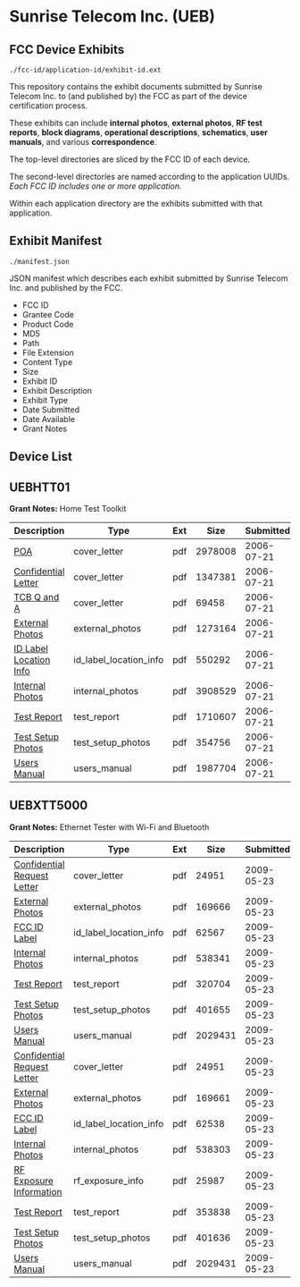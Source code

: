 # Sunrise Telecom Inc. (UEB)
## FCC Device Exhibits

```
./fcc-id/application-id/exhibit-id.ext
```

This repository contains the exhibit documents submitted by Sunrise Telecom Inc. to (and published by) the FCC as part of the device certification process.

These exhibits can include **internal photos**, **external photos**, **RF test reports**, **block diagrams**, **operational descriptions**, **schematics**, **user manuals**, and various **correspondence**.

The top-level directories are sliced by the FCC ID of each device.

The second-level directories are named according to the application UUIDs. *Each FCC ID includes one or more application.*

Within each application directory are the exhibits submitted with that application. 

## Exhibit Manifest

```
./manifest.json
```

JSON manifest which describes each exhibit submitted by Sunrise Telecom Inc. and published by the FCC.

- FCC ID
- Grantee Code
- Product Code
- MD5
- Path
- File Extension
- Content Type
- Size
- Exhibit ID
- Exhibit Description
- Exhibit Type
- Date Submitted
- Date Available
- Grant Notes

## Device List
## UEBHTT01
**Grant Notes:** Home Test Toolkit

| Description | Type | Ext | Size | Submitted | Available |
| ----------- | ---- | --- | ---- | --------- | --------- |
| [POA](UEBHTT01/ad735bdf7e7ff99bbc1066c75f1aa3a2/684963.pdf) | cover_letter | pdf | 2978008 | 2006-07-21 | 2006-07-21 |
| [Confidential Letter](UEBHTT01/ad735bdf7e7ff99bbc1066c75f1aa3a2/684964.pdf) | cover_letter | pdf | 1347381 | 2006-07-21 | 2006-07-21 |
| [TCB Q and A](UEBHTT01/ad735bdf7e7ff99bbc1066c75f1aa3a2/684965.pdf) | cover_letter | pdf | 69458 | 2006-07-21 | 2006-07-21 |
| [External Photos](UEBHTT01/ad735bdf7e7ff99bbc1066c75f1aa3a2/684951.pdf) | external_photos | pdf | 1273164 | 2006-07-21 | 2006-07-21 |
| [ID Label Location Info](UEBHTT01/ad735bdf7e7ff99bbc1066c75f1aa3a2/684952.pdf) | id_label_location_info | pdf | 550292 | 2006-07-21 | 2006-07-21 |
| [Internal Photos](UEBHTT01/ad735bdf7e7ff99bbc1066c75f1aa3a2/684953.pdf) | internal_photos | pdf | 3908529 | 2006-07-21 | 2006-07-21 |
| [Test Report](UEBHTT01/ad735bdf7e7ff99bbc1066c75f1aa3a2/684960.pdf) | test_report | pdf | 1710607 | 2006-07-21 | 2006-07-21 |
| [Test Setup Photos](UEBHTT01/ad735bdf7e7ff99bbc1066c75f1aa3a2/684961.pdf) | test_setup_photos | pdf | 354756 | 2006-07-21 | 2006-07-21 |
| [Users Manual](UEBHTT01/ad735bdf7e7ff99bbc1066c75f1aa3a2/684962.pdf) | users_manual | pdf | 1987704 | 2006-07-21 | 2006-07-21 |
## UEBXTT5000
**Grant Notes:** Ethernet Tester with Wi-Fi and Bluetooth

| Description | Type | Ext | Size | Submitted | Available |
| ----------- | ---- | --- | ---- | --------- | --------- |
| [Confidential Request Letter](UEBXTT5000/7ad29b37c63c8a195744072c4f919573/1114754.pdf) | cover_letter | pdf | 24951 | 2009-05-23 | 2009-05-23 |
| [External Photos](UEBXTT5000/7ad29b37c63c8a195744072c4f919573/1114755.pdf) | external_photos | pdf | 169666 | 2009-05-23 | 2009-05-23 |
| [FCC ID Label](UEBXTT5000/7ad29b37c63c8a195744072c4f919573/1114756.pdf) | id_label_location_info | pdf | 62567 | 2009-05-23 | 2009-05-23 |
| [Internal Photos](UEBXTT5000/7ad29b37c63c8a195744072c4f919573/1114757.pdf) | internal_photos | pdf | 538341 | 2009-05-23 | 2009-05-23 |
| [Test Report](UEBXTT5000/7ad29b37c63c8a195744072c4f919573/1114760.pdf) | test_report | pdf | 320704 | 2009-05-23 | 2009-05-23 |
| [Test Setup Photos](UEBXTT5000/7ad29b37c63c8a195744072c4f919573/1114761.pdf) | test_setup_photos | pdf | 401655 | 2009-05-23 | 2009-05-23 |
| [Users Manual](UEBXTT5000/7ad29b37c63c8a195744072c4f919573/1114762.pdf) | users_manual | pdf | 2029431 | 2009-05-23 | 2009-05-23 |
| [Confidential Request Letter](UEBXTT5000/7124e65a3c20a1b61508ac5ce0854ac9/1114754.pdf) | cover_letter | pdf | 24951 | 2009-05-23 | 2009-05-23 |
| [External Photos](UEBXTT5000/7124e65a3c20a1b61508ac5ce0854ac9/1114766.pdf) | external_photos | pdf | 169661 | 2009-05-23 | 2009-05-23 |
| [FCC ID Label](UEBXTT5000/7124e65a3c20a1b61508ac5ce0854ac9/1114767.pdf) | id_label_location_info | pdf | 62538 | 2009-05-23 | 2009-05-23 |
| [Internal Photos](UEBXTT5000/7124e65a3c20a1b61508ac5ce0854ac9/1114768.pdf) | internal_photos | pdf | 538303 | 2009-05-23 | 2009-05-23 |
| [RF Exposure Information](UEBXTT5000/7124e65a3c20a1b61508ac5ce0854ac9/1114771.pdf) | rf_exposure_info | pdf | 25987 | 2009-05-23 | 2009-05-23 |
| [Test Report](UEBXTT5000/7124e65a3c20a1b61508ac5ce0854ac9/1114773.pdf) | test_report | pdf | 353838 | 2009-05-23 | 2009-05-23 |
| [Test Setup Photos](UEBXTT5000/7124e65a3c20a1b61508ac5ce0854ac9/1114774.pdf) | test_setup_photos | pdf | 401636 | 2009-05-23 | 2009-05-23 |
| [Users Manual](UEBXTT5000/7124e65a3c20a1b61508ac5ce0854ac9/1114762.pdf) | users_manual | pdf | 2029431 | 2009-05-23 | 2009-05-23 |
